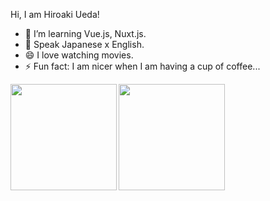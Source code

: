 
<!--
**Hiroaki-hey-jude/Hiroaki-hey-jude** is a ✨ _special_ ✨ repository because its `README.md` (this file) appears on your GitHub profile.

Here are some ideas to get you started:

- 🔭 I’m currently working on ...
- 🌱 I’m currently learning ...
- 👯 I’m looking to collaborate on ...
- 🤔 I’m looking for help with ...
- 💬 Ask me about ...
- 📫 How to reach me: ...
- 😄 Pronouns: ...
- ⚡ Fun fact: ...
-->

<!-- [![Hiroaki's github stats](https://github-readme-stats.vercel.app/api?username=Hiroaki-hey-jude&count_private=true&hide=contribs,prs)](https://github.com/anuraghazra/github-readme-stats)

[![Top Langs](https://github-readme-stats.vercel.app/api/top-langs/?username=Hiroaki-hey-jude&layout=compact&langs_count=8&hide=html,css)](https://github.com/anuraghazra/github-readme-stats)

[![Top Langs](https://github-readme-stats.vercel.app/api/top-langs/?username=Hiroaki-hey-jude&layout=compact&langs_count=8&hide=html,css&layout=compact&theme=onedark)](https://github.com/anuraghazra/github-readme-stats)
[![Anurag's GitHub stats](https://github-readme-stats.vercel.app/api?username=Hiroaki-hey-jude&layout=compact&langs_count=8&hide=html,css&theme=onedark&show_icons=ture)](https://github.com/anuraghazra/github-readme-stats) -->

Hi, I am Hiroaki Ueda!
- 👀 I’m learning Vue.js, Nuxt.js.
- 🌱 Speak Japanese x English.
- 😄 I love watching movies.
- ⚡ Fun fact: I am nicer when I am having a cup of coffee...
<!-- <p align="left"> 
  <img alt="Top Langs" height="210px" src="https://github-readme-stats.vercel.app/api/top-langs/?username=Hiroaki-hey-jude&layout=compact&langs_count=8&hide=html,css&layout=compact&show_icons=true&theme=onedark" />
  <img alt="github stats" height="210px" src="https://github-readme-stats.vercel.app/api?username=Hiroaki-hey-jude&layout=compact&langs_count=8&hide=html,css&&theme=onedark&show_icons=ture" />
   -->
<a href="https://github.com/tocoteron">
<img align="left" height="170px" src="https://github-readme-stats.vercel.app/api?username=Hiroaki-
                                      heyjude&count_private=true&show_icons=true&theme=dracula" />
</a>
<a href="https://github.com/tocoteron">
  <img align="left" height="170px" src="https://github-readme-stats.vercel.app/api/top-langs/?username=Hiroaki-hey-jude&layout=compact&theme=dracula" />
</a>

